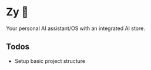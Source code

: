 # Zy 🐙

Your personal AI assistant/OS with an integrated AI store.

## Todos

- Setup basic project structure
